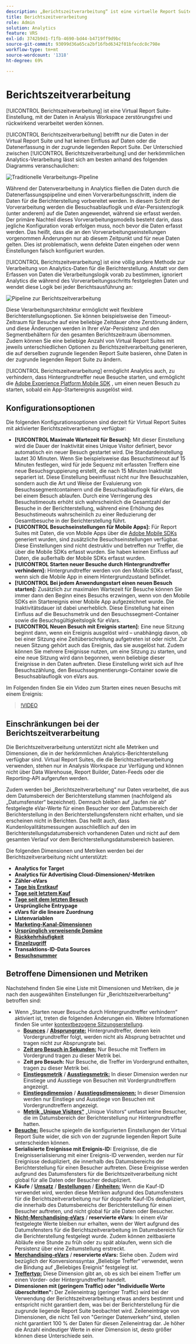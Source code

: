 ```yaml
---
description: „Berichtszeitverarbeitung“ ist eine virtuelle Report Suite-Einstellung zur zerstörungsfreien, rückwirkenden Verarbeitung von Daten.
title: Berichtszeitverarbeitung
role: Admin
solution: Analytics
feature: VRS
exl-id: 3742b9d1-f1fb-4690-bd44-b4719ff9d9bc
source-git-commit: 93099d36a65ca2bf16fbd6342f01bfecdc8c798e
workflow-type: tm+mt
source-wordcount: '1318'
ht-degree: 69%

---
```


# Berichtszeitverarbeitung

[!UICONTROL Berichtszeitverarbeitung] ist eine Virtual Report Suite-Einstellung, mit der Daten in Analysis Workspace zerstörungsfrei und rückwirkend verarbeitet werden können.

[!UICONTROL Berichtszeitverarbeitung] betrifft nur die Daten in der Virtual Report Suite und hat keinen Einfluss auf Daten oder die Datenerfassung in der zugrunde liegenden Report Suite. Der Unterschied zwischen [!UICONTROL Berichtszeitverarbeitung] und der herkömmlichen Analytics-Verarbeitung lässt sich am besten anhand des folgenden Diagramms veranschaulichen:

![Traditionelle Verarbeitungs-Pipeline](assets/google1.jpg)

Während der Datenverarbeitung in Analytics fließen die Daten durch die Datenerfassungspipeline und einen Vorverarbeitungsschritt, indem die Daten für die Berichterstellung vorbereitet werden. In diesem Schritt der Vorverarbeitung werden die Besuchsablauflogik und eVar-Persistenzlogik (unter anderem) auf die Daten angewendet, während sie erfasst werden. Der primäre Nachteil dieses Vorverarbeitungsmodells besteht darin, dass jegliche Konfiguration vorab erfolgen muss, noch bevor die Daten erfasst werden. Das heißt, dass die an den Vorverarbeitungseinstellungen vorgenommen Änderungen nur ab diesem Zeitpunkt und für neue Daten gelten. Dies ist problematisch, wenn defekte Daten eingehen oder wenn Einstellungen falsch konfiguriert wurden.

[!UICONTROL Berichtszeitverarbeitung] ist eine völlig andere Methode zur Verarbeitung von Analytics-Daten für die Berichterstellung. Anstatt vor dem Erfassen von Daten die Verarbeitungslogik vorab zu bestimmen, ignoriert Analytics die während des Vorverarbeitungsschritts festgelegten Daten und wendet diese Logik bei jeder Berichtsausführung an:

![Pipeline zur Berichtszeitverarbeitung](assets/google2.jpg)

Diese Verarbeitungsarchitektur ermöglicht weit flexiblere Berichterstellungsoptionen. Sie können beispielsweise den Timeout-Zeitraum für Besuche auf eine beliebige Zeitdauer ohne Zerstörung ändern, und diese Änderungen werden in Ihrer eVar-Persistenz und den Segmentbehältern für den gesamten Berichtszeitraum übernommen. Zudem können Sie eine beliebige Anzahl von Virtual Report Suites mit jeweils unterschiedlichen Optionen zu Berichtszeitverarbeitung generieren, die auf derselben zugrunde liegenden Report Suite basieren, ohne Daten in der zugrunde liegenden Report Suite zu ändern.

[!UICONTROL Berichtszeitverarbeitung] ermöglicht Analytics auch, zu verhindern, dass Hintergrundtreffer neue Besuche starten, und ermöglicht die [Adobe Experience Platform Mobile SDK](https://experienceleague.adobe.com/docs/mobile.html?lange=de) , um einen neuen Besuch zu starten, sobald ein App-Startereignis ausgelöst wird.

## Konfigurationsoptionen

Die folgenden Konfigurationsoptionen sind derzeit für Virtual Report Suites mit aktivierter Berichtszeitverarbeitung verfügbar:

* **[!UICONTROL Maximale Wartezeit für Besuch]:** Mit dieser Einstellung wird die Dauer der Inaktivität eines Unique Visitor definiert, bevor automatisch ein neuer Besuch gestartet wird. Die Standardeinstellung lautet 30 Minuten. Wenn Sie beispielsweise das Besuchstimeout auf 15 Minuten festlegen, wird für jede Sequenz mit erfassten Treffern eine neue Besuchsgruppierung erstellt, die nach 15 Minuten Inaktivität separiert ist. Diese Einstellung beeinflusst nicht nur Ihre Besuchszahlen, sondern auch die Art und Weise der Evaluierung von Besuchssegmentcontainern und die Besuchsablauflogik für eVars, die bei einem Besuch ablaufen. Durch eine Verringerung des Besuchstimeouts erhöht sich wahrscheinlich die Gesamtzahl der Besuche in der Berichterstellung, während eine Erhöhung des Besuchstimeouts wahrscheinlich zu einer Reduzierung der Gesamtbesuche in der Berichterstellung führt.
* **[!UICONTROL Besuchseinstellungen für Mobile Apps]:** Für Report Suites mit Daten, die von Mobile Apps über die [Adobe Mobile SDKs](https://experienceleague.adobe.com/docs/mobile.html?lange=de) generiert wurden, sind zusätzliche Besuchseinstellungen verfügbar. Diese Einstellungen sind nicht destruktiv und betreffen nur Treffer, die über die Mobile SDKs erfasst wurden. Sie haben keinen Einfluss auf Daten, die außerhalb der Mobile SDKs erfasst wurden.
* **[!UICONTROL Starten neuer Besuche durch Hintergrundtreffer verhindern]:** Hintergrundtreffer werden von den Mobile SDKs erfasst, wenn sich die Mobile App in einem Hintergrundzustand befindet.
* **[!UICONTROL Bei jedem Anwendungsstart einen neuen Besuch starten]:** Zusätzlich zur maximalen Wartezeit für Besuche können Sie immer dann den Beginn eines Besuchs erzwingen, wenn von den Mobile SDKs ein Startereignis einer Mobile App aufgezeichnet wurde. Die Inaktivitätsdauer ist dabei unerheblich. Diese Einstellung hat einen Einfluss auf die Besuchsmetrik und den Besuchssegment-Container sowie die Besuchsgültigkeitslogik für eVars.
* **[!UICONTROL Neuen Besuch mit Ereignis starten]:** Eine neue Sitzung beginnt dann, wenn ein Ereignis ausgelöst wird – unabhängig davon, ob bei einer Sitzung eine Zeitüberschreitung aufgetreten ist oder nicht. Zur neuen Sitzung gehört auch das Ereignis, das sie ausgelöst hat. Zudem können Sie mehrere Ereignisse nutzen, um eine Sitzung zu starten, und eine neue Sitzung wird dann begonnen, wenn beliebige dieser Ereignisse in den Daten auftreten. Diese Einstellung wirkt sich auf Ihre Besuchszählung, den Besuchssegmentierungs-Container sowie die Besuchsablauflogik von eVars aus.

Im Folgenden finden Sie ein Video zum Starten eines neuen Besuchs mit einem Ereignis:

>[!VIDEO](https://video.tv.adobe.com/v/23129/?quality=12)

## Einschränkungen bei der Berichtszeitverarbeitung

Die Berichtszeitverarbeitung unterstützt nicht alle Metriken und Dimensionen, die in der herkömmlichen Analytics-Berichterstellung verfügbar sind. Virtual Report Suites, die die Berichtszeitverarbeitung verwenden, stehen nur in Analysis Workspace zur Verfügung und können nicht über Data Warehouse, Report Builder, Daten-Feeds oder die Reporting-API aufgerufen werden.

Zudem werden bei „Berichtszeitverarbeitung“ nur Daten verarbeitet, die aus dem Datumsbereich der Berichterstellung stammen (nachfolgend als „Datumsfenster“ bezeichnet). Demnach bleiben auf „laufen nie ab“ festgelegte eVar-Werte für einen Besucher vor dem Datumsbereich der Berichterstellung in den Berichterstellungsfenstern nicht erhalten, und sie erscheinen nicht in Berichten. Das heißt auch, dass Kundenloyalitätsmessungen ausschließlich auf den im Berichterstellungsdatumsbereich vorhandenen Daten und nicht auf dem gesamten Verlauf vor dem Berichterstellungsdatumsbereich basieren.

Die folgenden Dimensionen und Metriken werden bei der Berichtszeitverarbeitung nicht unterstützt:

* **Analytics for Target**
* **Analytics für Advertising Cloud-Dimensionen/-Metriken**
* **Zähler-eVars**
* [**Tage bis Erstkauf**](/help/components/dimensions/days-before-first-purchase.md)
* [**Tage seit letztem Kauf**](/help/components/dimensions/days-since-last-purchase.md)
* [**Tage seit dem letzten Besuch**](/help/components/dimensions/days-since-last-visit.md)
* **Ursprüngliche Entrypage**
* **eVars für die lineare Zuordnung**
* **Listenvariablen**
* [**Marketing-Kanal-Dimensionen**](/help/components/dimensions/marketing-channel.md)
* [**Ursprünglich verweisende Domäne**](/help/components/dimensions/original-referring-domain.md)
* [**Rückkehrhäufigkeit**](/help/components/dimensions/return-frequency.md)
* [**Einzelzugriff**](/help/components/metrics/single-access.md)
* **Transaktions-ID-Data Sources**
* [**Besuchsnummer**](/help/components/dimensions/visit-number.md)

## Betroffene Dimensionen und Metriken

Nachstehend finden Sie eine Liste mit Dimensionen und Metriken, die je nach den ausgewählten Einstellungen für „Berichtszeitverarbeitung“ betroffen sind:

* Wenn „Starten neuer Besuche durch Hintergrundtreffer verhindern“ aktiviert ist, treten die folgenden Änderungen ein. Weitere Informationen finden Sie unter [kontextbezogene Sitzungserstellung](vrs-mobile-visit-processing.md).
   * [**Bounces**](/help/components/metrics/bounces.md) / [**Absprungrate:**](/help/components/metrics/bounce-rate.md) Hintergrundtreffer, denen kein Vordergrundtreffer folgt, werden nicht als Absprung betrachtet und tragen nicht zur Absprungrate bei.
   * [**Zeit pro Besuch in Sekunden:**](/help/components/metrics/time-spent-per-visit.md) Nur Besuche mit Treffern im Vordergrund tragen zu dieser Metrik bei.
   * **Zeit pro Besuch:** Nur Besuche, die Treffer im Vordergrund enthalten, tragen zu dieser Metrik bei.
   * [**Einstiegsmetrik**](/help/components/metrics/entries.md) / [**Ausstiegsmetrik:**](/help/components/metrics/exits.md) In dieser Dimension werden nur Einstiege und Ausstiege von Besuchen mit Vordergrundtreffern angezeigt.
   * [**Einstiegsdimension**](/help/components/dimensions/entry-dimensions.md) / [**Ausstiegsdimensionen:**](/help/components/dimensions/exit-dimensions.md) In dieser Dimension werden nur Einstiege und Ausstiege von Besuchen mit Vordergrundtreffern angezeigt.
   * [**Metrik „Unique Visitors“**](/help/components/metrics/unique-visitors.md) „Unique Visitors“ umfasst keine Besucher, die im Datumsbereich der Berichterstellung nur Hintergrundtreffer hatten.
* [**Besuche:**](/help/components/metrics/visits.md) Besuche spiegeln die konfigurierten Einstellungen der Virtual Report Suite wider, die sich von der zugrunde liegenden Report Suite unterscheiden können.
* **Serialisierte Ereignisse mit Ereignis-ID:** Ereignisse, die die Ereignisserialisierung mit einer Ereignis-ID verwenden, werden nur für Ereignisse dedupliziert, die innerhalb des Datumsbereichs der Berichterstellung für einen Besucher auftreten. Diese Ereignisse werden aufgrund des Datumsfensters für die Berichtszeitverarbeitung nicht global für alle Daten oder Besucher dedupliziert.
* **Käufe** / [**Umsatz**](/help/components/metrics/revenue.md) / [**Bestellungen**](/help/components/metrics/orders.md) / [**Einheiten:**](/help/components/metrics/units.md) Wenn die Kauf-ID verwendet wird, werden diese Metriken aufgrund des Datumsfensters für die Berichtszeitverarbeitung nur für doppelte Kauf-IDs dedupliziert, die innerhalb des Datumsbereichs der Berichterstellung für einen Besucher auftreten, und nicht global für alle Daten oder Besucher.
* [**Nicht-Merchandising-eVars**](/help/components/dimensions/evar.md) / **reservierte eVars:** In einem eVar festgelegte Werte bleiben nur erhalten, wenn der Wert aufgrund des Datumsfensters für die Berichtszeitverarbeitung im Datumsbereich für die Berichterstellung festgelegt wurde. Zudem können zeitbasierte Abläufe eine Stunde zu früh oder zu spät ablaufen, wenn sich die Persistenz über eine Zeitumstellung erstreckt.
* [**Merchandising-eVars**](/help/components/dimensions/evar-merchandising.md) / **reservierte eVars:** Siehe oben. Zudem wird bezüglich der Konversionssyntax „Beliebige Treffer“ verwendet, wenn die Bindung auf „Beliebiges Ereignis“ festgelegt ist.
* [**Treffertyp:**](/help/components/dimensions/hit-type.md) Diese Dimension gibt an, ob es sich bei einem Treffer um einen Vorder- oder Hintergrundtreffer handelt.
* **Dimensionen mit (geringem Traffic) oder &quot;Individuelle Werte überschritten&quot;:** Der Zeileneintrag (geringer Traffic) wird bei der Verwendung der Berichtszeitverarbeitung etwas anders bestimmt und entspricht nicht garantiert dem, was bei der Berichterstellung für die zugrunde liegende Report Suite beobachtet wird. Zeileneinträge von Dimensionen, die nicht Teil von &quot;Geringer Datenverkehr&quot;sind, stellen nicht garantiert 100 % der Daten für diesen Zeileneintrag dar. Je höher die Anzahl eindeutiger Werte in einer Dimension ist, desto größer können diese Unterschiede sein.
